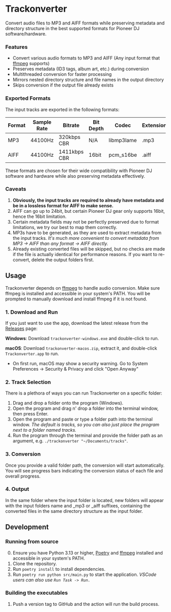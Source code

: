 # Trackonverter
Convert audio files to MP3 and AIFF formats while preserving metadata and directory structure in the best supported formats for Pioneer DJ software/hardware.

### Features
- Convert various audio formats to MP3 and AIFF (Any input format that [ffmpeg](https://ffmpeg.org/) supports)
- Preserves metadata (ID3 tags, album art, etc.) during conversion
- Multithreaded conversion for faster processing
- Mirrors nested directory structure and file names in the output directory
- Skips conversion if the output file already exists

### Exported Formats
The input tracks are exported in the following formats:

| Format | Sample Rate | Bitrate | Bit Depth | Codec | Extension |
|---|---|---|---|---|---|
|MP3 | 44100Hz | 320kbps CBR  | N/A   | libmp3lame | .mp3  |
|AIFF| 44100Hz | 1411kbps CBR | 16bit | pcm_s16be  | .aiff |

These formats are chosen for their wide compatibility with Pioneer DJ software and hardware while also preserving metadata effectively.

### Caveats
1. **Obviously, the input tracks are required to already have metadata and be in a lossless format for AIFF to make sense.**
2. AIFF can go up to 24bit, but certain Pioneer DJ gear only supports 16bit, hence the 16bit limitation.
3. Certain metadata fields may not be perfectly preserved due to format limitations, we try our best to map them correctly.
4. MP3s have to be generated, as they are used to extract metadata from the input tracks. *It's much more convenient to convert metadata from MP3 -> AIFF than any format -> AIFF directly.*
5. Already existing converted files will be skipped, but no checks are made if the file is actually identical for performance reasons. If you want to re-convert, delete the output folders first.

## Usage
Trackonverter depends on [ffmpeg](https://ffmpeg.org/) to handle audio conversion. Make sure ffmpeg is installed and accessible in your system's PATH. You will be prompted to manually download and install ffmpeg if it is not found.

### 1. Download and Run
If you just want to use the app, download the latest release from the [Releases](https://github.com/nikolapesevic/trackonverter/releases) page:

**Windows**: Download `trackonverter-windows.exe` and double-click to run.

**macOS**: Download `trackonverter-macos.zip`, extract it, and double-click `Trackonverter.app` to run. 
- On first run, macOS may show a security warning. Go to System Preferences → Security & Privacy and click "Open Anyway"

### 2. Track Selection
There is a plethora of ways you can run Trackonverter on a specific folder:
1. Drag and drop a folder onto the program (Windows).
2. Open the program and drag n' drop a folder into the terminal window, then press Enter.
3. Open the program and paste or type a folder path into the terminal window. *The default is tracks, so you can also just place the program next to a folder named tracks.*
4. Run the program through the terminal and provide the folder path as an argument, e.g. `./trackonverter "~/Documents/tracks"`.

### 3. Conversion
Once you provide a valid folder path, the conversion will start automatically. You will see progress bars indicating the conversion status of each file and overall progress.

### 4. Output
In the same folder where the input folder is located, new folders will appear with the input folders name and _mp3 or _aiff suffixes, containing the converted files in the same directory structure as the input folder.

## Development 
### Running from source
0. Ensure you have Python 3.13 or higher, [Poetry](https://python-poetry.org/docs/#installation) and [ffmpeg](https://ffmpeg.org/download.html) installed and accessible in your system's PATH.
1. Clone the repository.
2. Run `poetry install` to install dependencies.
3. Run `poetry run python src/main.py` to start the application. *VSCode users can also use `Run Task -> Run.`*

### Building the executables
1. Push a version tag to GitHub and the action will run the build process.